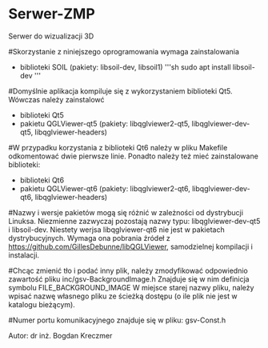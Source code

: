 # Serwer-ZMP
Serwer do wizualizacji 3D

#Skorzystanie z niniejszego oprogramowania wymaga zainstalowania
 - biblioteki SOIL (pakiety: libsoil-dev, libsoil1)
'''sh
sudo apt install libsoil-dev
'''

#Domyślnie aplikacja kompiluje się z wykorzystaniem biblioteki Qt5.
Wówczas należy zainstalowć
 - biblioteki Qt5
 - pakietu QGLViewer-qt5 (pakiety: libqglviewer2-qt5, libqglviewer-dev-qt5,
                          libqglviewer-headers)

#W przypadku korzystania z biblioteki Qt6 należy w pliku Makefile
odkomentować dwie pierwsze linie. Ponadto należy też mieć zainstalowane
biblioteki:
 - biblioteki Qt6
 - pakietu QGLViewer-qt6 (pakiety: libqglviewer2-qt6, libqglviewer-dev-qt6,
                          libqglviewer-headers)



#Nazwy i wersje pakietów mogą się różnić w zależności od dystrybucji
Linuksa. Niezmienne zazwyczaj pozostają nazwy typu: libqglviewer-dev-qt5
i libsoil-dev.
Niestety werjsa libqglviewer-qt6 nie jest w pakietach dystrybucyjnych.
Wymaga ona pobrania źródeł z https://github.com/GillesDebunne/libQGLViewer,
samodzielnej kompilacji i instalacji.

#Chcąc zmienić tło i podać inny plik, należy zmodyfikować
odpowiednio zawartość pliku inc/gsv-BackgroundImage.h
Znajduje się w nim definicja symbolu FILE_BACKGROUND_IMAGE
W miejsce starej nazwy pliku, należy wpisać nazwę własnego pliku
ze ścieżką dostępu (o ile plik nie jest w katalogu bieżącym).

#Numer portu komunikacyjnego znajduje się w pliku: gsv-Const.h

Autor: 
dr inż. Bogdan Kreczmer
